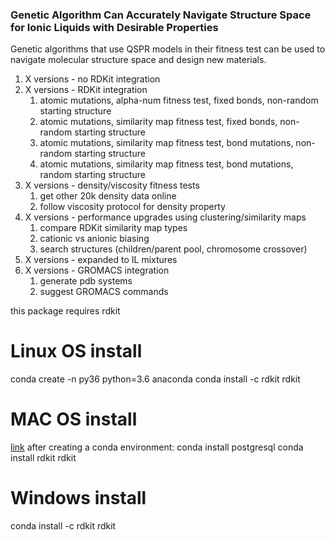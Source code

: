### Genetic Algorithm Can Accurately Navigate Structure Space for Ionic Liquids with Desirable Properties

Genetic algorithms that use QSPR models in their fitness test can be used to navigate molecular structure space and design new materials.

1. X versions - no RDKit integration
2. X versions - RDKit integration
    1. atomic mutations, alpha-num fitness test, fixed bonds, non-random starting structure
    2. atomic mutations, similarity map fitness test, fixed bonds, non-random starting structure
    3. atomic mutations, similarity map fitness test, bond mutations, non-random starting structure
    4. atomic mutations, similarity map fitness test, bond mutations, random starting structure
3. X versions - density/viscosity fitness tests
    1. get other 20k density data online
    2. follow viscosity protocol for density property
4. X versions - performance upgrades using clustering/similarity maps
    1. compare RDKit similarity map types
    2. cationic vs anionic biasing
    3. search structures (children/parent pool, chromosome crossover)
5. X versions - expanded to IL mixtures
6. X versions - GROMACS integration
    1. generate pdb systems
    2. suggest GROMACS commands

this package requires rdkit

# Linux OS install

conda create -n py36 python=3.6 anaconda
conda install -c rdkit rdkit

# MAC OS install

[link](http://www.rdkit.org/docs/Install.html)
after creating a conda environment:
conda install postgresql
conda install rdkit rdkit

# Windows install

conda install -c rdkit rdkit


